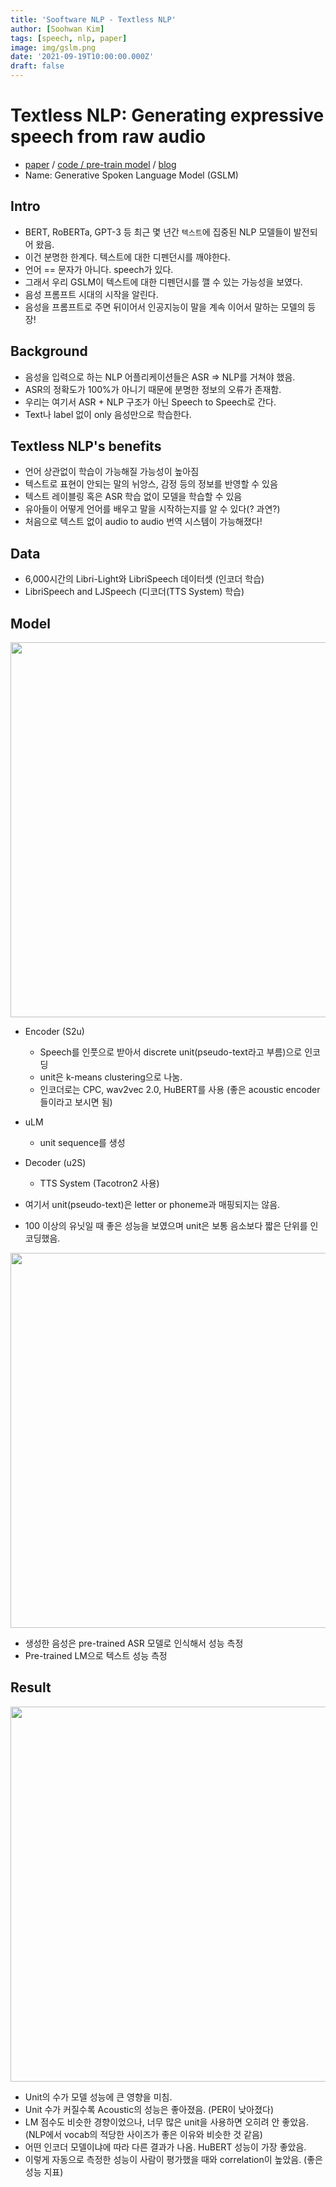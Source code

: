 ```yaml
---
title: 'Sooftware NLP - Textless NLP'
author: [Soohwan Kim]
tags: [speech, nlp, paper]
image: img/gslm.png
date: '2021-09-19T10:00:00.000Z'
draft: false
---
```


# Textless NLP: Generating expressive speech from raw audio  
  
- [paper](https://arxiv.org/abs/2102.01192) / [code / pre-train model](https://github.com/pytorch/fairseq/tree/master/examples/textless_nlp/gslm) / [blog](https://ai.facebook.com/blog/textless-nlp-generating-expressive-speech-from-raw-audio)
- Name: Generative Spoken Language Model (GSLM)
  
## Intro
  
- BERT, RoBERTa, GPT-3 등 최근 몇 년간 `텍스트`에 집중된 NLP 모델들이 발전되어 왔음.
- 이건 분명한 한계다. 텍스트에 대한 디펜던시를 깨야한다.
- 언어 == 문자가 아니다. speech가 있다.
- 그래서 우리 GSLM이 텍스트에 대한 디펜던시를 깰 수 있는 가능성을 보였다.
- 음성 프롬프트 시대의 시작을 알린다.
- 음성을 프롬프트로 주면 뒤이어서 인공지능이 말을 계속 이어서 말하는 모델의 등장!
  
## Background
  
- 음성을 입력으로 하는 NLP 어플리케이션들은 ASR => NLP를 거쳐야 했음.
- ASR의 정확도가 100%가 아니기 때문에 분명한 정보의 오류가 존재함.
- 우리는 여기서 ASR + NLP 구조가 아닌 Speech to Speech로 간다.
- Text나 label 없이 only 음성만으로 학습한다.
  
## Textless NLP's benefits
  
- 언어 상관없이 학습이 가능해질 가능성이 높아짐
- 텍스트로 표현이 안되는 말의 뉘앙스, 감정 등의 정보를 반영할 수 있음
- 텍스트 레이블링 혹은 ASR 학습 없이 모델을 학습할 수 있음
- 유아들이 어떻게 언어를 배우고 말을 시작하는지를 알 수 있다(? 과연?)
- 처음으로 텍스트 없이 audio to audio 번역 시스템이 가능해졌다!
  
## Data
  
- 6,000시간의 Libri-Light와 LibriSpeech 데이터셋 (인코더 학습)
- LibriSpeech and LJSpeech (디코더(TTS System) 학습)

## Model
  
<img src="https://user-images.githubusercontent.com/42150335/134018698-f46507a0-c375-4f6f-a67f-63e6ca2a9240.png" width=600>  
  
- Encoder (S2u)
  - Speech를 인풋으로 받아서 discrete unit(pseudo-text라고 부름)으로 인코딩
  - unit은 k-means clustering으로 나눔.
  - 인코더로는 CPC, wav2vec 2.0, HuBERT를 사용 (좋은 acoustic encoder들이라고 보시면 됨)
- uLM
  - unit sequence를 생성   
- Decoder (u2S)
  - TTS System (Tacotron2 사용)
    
- 여기서 unit(pseudo-text)은 letter or phoneme과 매핑되지는 않음. 
- 100 이상의 유닛일 때 좋은 성능을 보였으며 unit은 보통 음소보다 짧은 단위를 인코딩했음.  

<img src="https://scontent-gmp1-1.xx.fbcdn.net/v/t39.2365-6/241223788_398469455180920_2630499539056655858_n.jpg?_nc_cat=107&ccb=1-5&_nc_sid=ad8a9d&_nc_ohc=rfiDlgtmTcYAX-EraG5&_nc_ht=scontent-gmp1-1.xx&oh=1c96a38f6af0ada3774380e4fd6110e6&oe=61489C23" width=600>

- 생성한 음성은 pre-trained ASR 모델로 인식해서 성능 측정
- Pre-trained LM으로 텍스트 성능 측정
  
## Result
  
<img src="https://scontent-gmp1-1.xx.fbcdn.net/v/t39.2365-6/241364732_225715579507676_6485051182702467200_n.jpg?_nc_cat=108&ccb=1-5&_nc_sid=ad8a9d&_nc_ohc=h45PImsz8SkAX-kM1rz&_nc_ht=scontent-gmp1-1.xx&oh=88949e5b3a057a6e42b8266d03171ac7&oe=61492788" width=600>

- Unit의 수가 모델 성능에 큰 영향을 미침. 
- Unit 수가 커질수록 Acoustic의 성능은 좋아졌음. (PER이 낮아졌다)
- LM 점수도 비슷한 경향이었으나, 너무 많은 unit을 사용하면 오히려 안 좋았음. (NLP에서 vocab의 적당한 사이즈가 좋은 이유와 비슷한 것 같음)
- 어떤 인코더 모델이냐에 따라 다른 결과가 나옴. HuBERT 성능이 가장 좋았음.
- 이렇게 자동으로 측정한 성능이 사람이 평가했을 때와 correlation이 높았음. (좋은 성능 지표)

